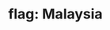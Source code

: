 ---
layout: smileys&emotion
title: "flag: Malaysia"
emoji: flag_malaysia
permalink: 🇲🇾.html
image: assets/img/3moji/flag_malaysia.png
---